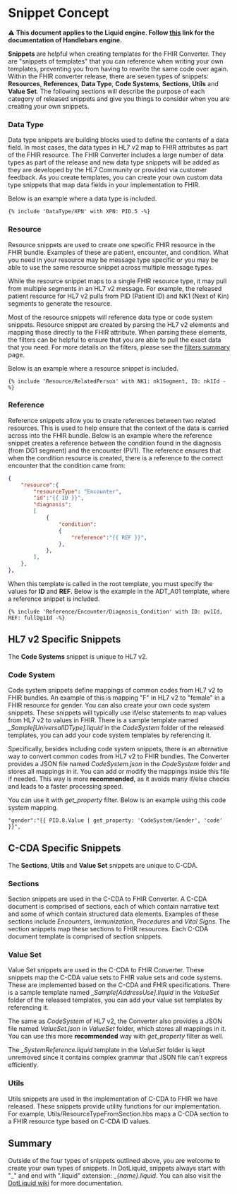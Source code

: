 # Snippet Concept

⚠ **This document applies to the Liquid engine. Follow [this](https://github.com/microsoft/FHIR-Converter/tree/handlebars) link for the documentation of Handlebars engine.**

**Snippets** are helpful when creating templates for the FHIR Converter. They are "snippets of templates" that you can reference when writing your own templates, preventing you from having to rewrite the same code over again.
Within the FHIR converter release, there are seven types of snippets: **Resources**, **References**, **Data Type**, **Code Systems**, **Sections**, **Utils** and **Value Set**. 
The following sections will describe the purpose of each category of released snippets and give you things to consider when you are creating your own snippets.

### Data Type

Data type snippets are building blocks used to define the contents of a data field.
In most cases, the data types in HL7 v2 map to FHIR attributes as part of the FHIR resource.
The FHIR Converter includes a large number of data types as part of the release and new data type snippets will be added as they are developed by the HL7 Community or provided via customer feedback.
As you create templates, you can create your own custom data type snippets that map data fields in your implementation to FHIR.

Below is an example where a data type is included.

```
{% include 'DataType/XPN' with XPN: PID.5 -%}
```

### Resource

Resource snippets are used to create one specific FHIR resource in the FHIR bundle.
Examples of these are patient, encounter, and condition.
What you need in your resource may be message type specific or you may be able to use the same resource snippet across multiple message types.

While the resource snippet maps to a single FHIR resource type, it may pull from multiple segments in an HL7 v2 message.
For example, the released patient resource for HL7 v2 pulls from PID (Patient ID) and NK1 (Next of Kin) segments to generate the resource.

Most of the resource snippets will reference data type or code system snippets.
Resource snippet are created by parsing the HL7 v2 elements and mapping those directly to the FHIR attribute.
When parsing these elements, the filters can be helpful to ensure that you are able to pull the exact data that you need.
For more details on the filters, please see the [filters summary](#TBD) page.

Below is an example where a resource snippet is included.

```
{% include 'Resource/RelatedPerson' with NK1: nk1Segment, ID: nk1Id -%}
```

### Reference

Reference snippets allow you to create references between two related resources.
This is used to help ensure that the context of the data is carried across into the FHIR bundle.
Below is an example where the reference snippet creates a reference between the condition found in the diagnosis (from DG1 segment) and the encounter (PV1).
The reference ensures that when the condition resource is created, there is a reference to the correct encounter that the condition came from:

```json
{
    "resource":{
        "resourceType": "Encounter",
        "id":"{{ ID }}",
        "diagnosis":
        [
            {
                "condition":
                {
                    "reference":"{{ REF }}",
                },
            },
        ],
    },
},
```

When this template is called in the root template, you must specify the values for **ID** and **REF**.
Below is the example in the ADT_A01 template, where a reference snippet is included.

```
{% include 'Reference/Encounter/Diagnosis_Condition' with ID: pv1Id, REF: fullDg1Id -%}
```
## HL7 v2 Specific Snippets

The **Code Systems** snippet is unique to HL7 v2.

### Code System

Code system snippets define mappings of common codes from HL7 v2 to FHIR bundles.
An example of this is mapping "F" in HL7 v2 to "female" in a FHIR resource for gender. You can also create your own code system snippets.
These snippets will typically use if/else statements to map values from HL7 v2 to values in FHIR.
There is a sample template named *_Sample[UniversalIDType].liquid* in the *CodeSystem* folder of the released templates, you can add your code system templates by referencing it.

Specifically, besides including code system snippets, there is an alternative way to convert common codes from HL7 v2 to FHIR bundles.
The Converter provides a JSON file named *CodeSystem.json* in the *CodeSystem* folder and stores all mappings in it.
You can add or modify the mappings inside this file if needed.
This way is more **recommended**, as it avoids many if/else checks and leads to a faster processing speed.

You can use it with *get_property* filter.
Below is an example using this code system mapping.

```
"gender":"{{ PID.8.Value | get_property: 'CodeSystem/Gender', 'code' }}",
```

## C-CDA Specific Snippets

The **Sections**, **Utils** and **Value Set** snippets are unique to C-CDA.

### Sections

Section snippets are used in the C-CDA to FHIR Converter. A C-CDA document is comprised of sections, each of which contain narrative text and some of which contain structured data elements. Examples of these sections include *Encounters*, *Immunization*, *Procedures* and *Vital Signs*. The section snippets map these sections to FHIR resources. Each C-CDA document template is comprised of section snippets.

### Value Set

Value Set snippets are used in the C-CDA to FHIR Converter. These snippets map the C-CDA value sets to FHIR value sets and code systems. These are implemented based on the C-CDA and FHIR specifications.
There is a sample template named *_Sample[AddressUse].liquid* in the *ValueSet* folder of the released templates, you can add your value set templates by referencing it.

The same as *CodeSystem* of HL7 v2, the Converter also provides a JSON file named *ValueSet.json* in *ValueSet* folder, which stores all mappings in it. You can use this more **recommended** way with *get_property* filter as well.

The *_SystemReference.liquid* template in the *ValueSet* folder is kept unremoved since it contains complex grammar that JSON file can't express efficiently.

### Utils

Utils snippets are used in the implementation of C-CDA to FHIR we have released. These snippets provide utility functions for our implementation. For example, Utils/ResourceTypeFromSection.hbs maps a C-CDA section to a FHIR resource type based on C-CDA ID values.

## Summary

Outside of the four types of snippets outlined above, you are welcome to create your own types of snippets.
In DotLiquid, snippets always start with "\_" and end with ".liquid" extension: *_\{name\}.liquid*.
You can also visit the [DotLiquid wiki](https://github.com/dotliquid/dotliquid/wiki) for more documentation.
